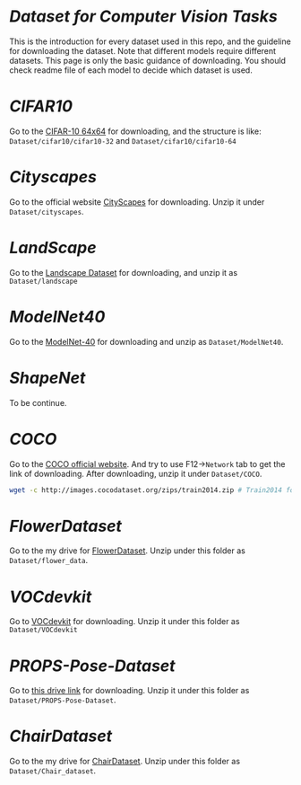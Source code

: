 # _Dataset for Computer Vision Tasks_ #

This is the introduction for every dataset used in this repo, and the guideline for downloading the dataset. Note that different models require different datasets. This page is only the basic guidance of downloading. You should check readme file of each model to decide which dataset is used.


# _CIFAR10_ #
Go to the [CIFAR-10 64x64](https://www.kaggle.com/datasets/joaopauloschuler/cifar10-64x64-resized-via-cai-super-resolution) for downloading, and the structure is like:
`Dataset/cifar10/cifar10-32` and `Dataset/cifar10/cifar10-64`


# _Cityscapes_ #
Go to the official website [CityScapes](https://www.cityscapes-dataset.com/downloads/) for downloading. Unzip it under `Dataset/cityscapes`.


# _LandScape_ #
Go to the [Landscape Dataset](https://www.kaggle.com/datasets/arnaud58/landscape-pictures) for downloading, and unzip it as `Dataset/landscape`


# _ModelNet40_ #
Go to the [ModelNet-40](https://www.kaggle.com/datasets/balraj98/modelnet40-princeton-3d-object-dataset) for downloading and unzip as `Dataset/ModelNet40`.


# _ShapeNet_ #
To be continue.


# _COCO_ #
Go to the [COCO official website](https://cocodataset.org/#download).  And try to use F12->`Network` tab to get the link of downloading. After downloading, unzip it under `Dataset/COCO`.
```bash
wget -c http://images.cocodataset.org/zips/train2014.zip # Train2014 for example
```

# _FlowerDataset_ #
Go to the my drive for [FlowerDataset](https://drive.google.com/file/d/1PVqNgHBQUudlIJdOcxSbq9FPTMnenDYg/view?usp=sharing). Unzip under this folder as `Dataset/flower_data`.


# _VOCdevkit_ #
Go to [VOCdevkit](https://www.kaggle.com/datasets/wangyuhang3303/vocdevkit) for downloading. Unzip it under this folder as `Dataset/VOCdevkit`


# _PROPS-Pose-Dataset_ #
Go to [this drive link](https://drive.google.com/file/d/15rhwXhzHGKtBcxJAYMWJG7gN7BLLhyAq/view) for downloading. Unzip it under this folder as `Dataset/PROPS-Pose-Dataset`.


# _ChairDataset_ #
Go to the my drive for [ChairDataset](https://drive.google.com/file/d/12O18QBLeaeKfmXeTTNSJbNBDuCeoFoJk/view?usp=sharing). Unzip under this folder as `Dataset/Chair_dataset`.